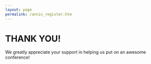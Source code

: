 ```yaml
---
layout: page
permalink: /anniv_register.htm
---
```


# THANK YOU!

We greatly appreciate your support in helping us put on an awesome conference!

